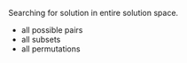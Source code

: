 Searching for solution in entire solution space.

- all possible pairs
- all subsets
- all permutations
